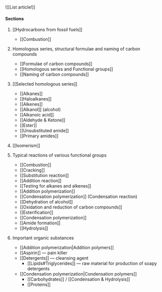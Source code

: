 ![[List article!]]

#### Sections
1. [[Hydrocarbons from fossil fuels]]
	- [[Combustion]]

2. Homologous series, structural formulae and naming of carbon compounds
	- [[Formulae of carbon compounds]]
	- [[Homologous series and Functional groups]]
	- [[Naming of carbon compounds]]

3. [[Selected homologous series]]
	- [[Alkanes]]
	- [[Haloalkanes]]
	- [[Alkenes]]
	- [[Alkanol]] (alcohol)
	- [[Alkanoic acid]]
	- [[Aldehyde & Ketone]]
	- [[Ester]]
	- [[Unsubstituted amide]]
	- [[Primary amides]]

4. [[Isomerism]]

5. Typical reactions of various functional groups
	- [[Combustion]]
	- [[Cracking]]
	- [[Substitution reaction]]
	- [[Addition reaction]]
	- [[Testing for alkanes and alkenes]]
	- [[Addition polymerization]]
	- [[Condensation polymerization]] (Condensation reaction)
	- [[Dehydration of alcohol]]
	- [[Oxidation and reduction of carbon compounds]]
	- [[Esterification]]
	- [[Condensation polymerization]]
	- [[Amide formation]]
	- [[Hydrolysis]]

6. Important organic substances
	- [[Addition polymerization|Addition polymers]]
	- [[Aspirin]] — pain killer
	- [[Detergents]] — cleansing agent
		- [[Lipids#Triglycerides]] — raw material for production of soapy detergents
	- [[Condensation polymerization|Condensation polymers]]
		- [[Carbohydrates]] / [[Condensation & Hydrolysis]]
		- [[Proteins]]
